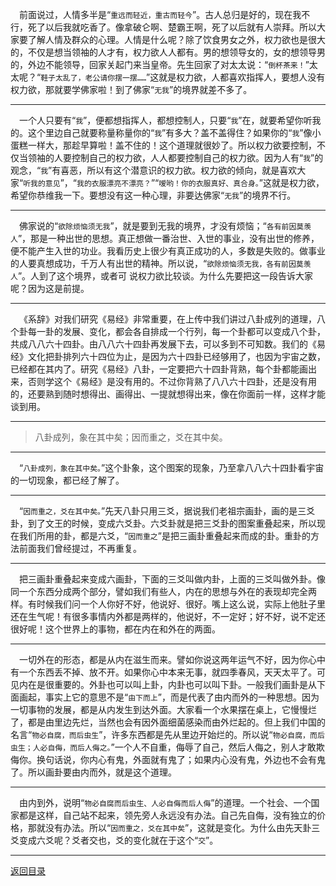 &emsp;前面说过，人情多半是“``重远而轻近，重古而轻今``”。古人总归是好的，现在我不行，死了以后我就吃香了。像拿破仑啊、楚霸王啊，死了以后就有人崇拜。所以大家要了解人情及群众的心理。人情是什么呢？除了饮食男女之外，权力欲也是很大的，不仅是想当领袖的人才有，权力欲人人都有。男的想领导女的，女的想领导男的，外边不能领导，回家关起门来当皇帝。先生回家了对太太说：“``倒杯茶来！``”太太呢？“``鞋子太乱了，老公请你摆一摆……``”这就是权力欲，人都喜欢指挥人，要想人没有权力欲，那就要学佛家啦！到了佛家“``无我``”的境界就差不多了。
___
&emsp;一个人只要有“``我``”，便都想指挥人，都想控制人，只要“``我``”在，就要希望你听我的。这个里边自己就要称量称量你的“``我``”有多大？盖不盖得住？如果你的“``我``”像小蛋糕一样大，那趁早算啦！盖不住的！这个道理就很妙了。所以权力欲要控制，不仅当领袖的人要控制自己的权力欲，人人都要控制自己的权力欲。因为人有“``我``”的观念，“``我``”有喜恶，所以有这个潜意识的权力欲。权力欲的倾向，就是喜欢大家“``听我的意见``”，“``我的衣服漂亮不漂亮？``”“``嗳哟！你的衣服真好、真合身。``”这就是权力欲，希望你恭维我一下。要想没有这一种心理，非要达佛家“``无我``”的境界不行。
___
&emsp;佛家说的“``欲除烦恼须无我``”，就是要到无我的境界，才没有烦恼；“``各有前因莫羡人``”，那是一种出世的思想。真正想做一番治世、入世的事业，没有出世的修养，便不能产生入世的功业。我看历史上很少有真正成功的人，多数是失败的。做事业的人要真想成功，千万人有出世的精神。所以说，“``欲除烦恼须无我，各有前因莫羡人``”。人到了这个境界，或者可 说权力欲比较谈。为什么先要把这一段告诉大家呢？因为这是前提。
___
&emsp;《系辞》对我们研究《易经》非常重要，在上传中我们讲过八卦成列的道理，八个卦每一卦的发展、变化，都会各自排成一个行列，每一个卦都可以变成八个卦，共成八八六十四卦。由八八六十四卦再发展下去，可以多到不可知数。我们的《易经》文化把卦排列六十四位为止，是因为六十四卦已经够用了，也因为宇宙之数，已经都在其内了。研究《易经》八卦，一定要把六十四卦背熟，每个卦都能画出来，否则学这个《易经》是没有用的。不过你背熟了八八六十四卦，还是没有用的，还要熟到随时想得出、画得出、一提就想得出来，像在你面前一样，这样才能谈到用。
___
> 八卦成列，象在其中矣；因而重之，爻在其中矣。
___
&emsp;“``八卦成列，象在其中矣。``”这个卦象，这个图案的现象，乃至拿八八六十四卦看宇宙的一切现象，都已经了解了。
___
&emsp;“``因而重之，爻在其中矣。``”先天八卦只用三爻，据说我们老祖宗画卦，画的是三爻卦，到了文王的时候，变成六爻卦。六爻卦就是把三爻卦的图案重叠起来，所以现在我们所用的卦，都是六爻，“``因而重之``”是把三画卦重叠起来而成的卦。重卦的方法前面我们曾经提过，不再重复。
___
&emsp;把三画卦重叠起来变成六画卦，下面的三爻叫做内卦，上面的三爻叫做外卦。像同一个东西分成两个部分，譬如我们有些人，内在的思想与外在的表现却完全两样。有时候我们问一个人你好不好，他说好、很好。嘴上这么说，实际上他肚子里还在生气呢！有很多事情内外都是两样的，他说好，不一定好；好不好，说不定还很好呢！这个世界上的事物，都在内在和外在的两面。
___
&emsp;一切外在的形态，都是从内在滋生而来。譬如你说这两年运气不好，因为你心中有一个东西丢不掉、放不开。如果你心中本来无事，就四季春风，天天太平了。可见内在是很重要的。外卦也可以叫上卦，内卦也可以叫下卦。一般我们画卦是从下面画起，事实上它的意思不是“``由下而上``”，而是代表了由内而外的一种思想。因为一切事物的发展，都是从内发生到达外面。大家看一个水果摆在桌上，它慢慢烂了，都是由里边先烂，当然也会有因外面细菌感染而由外烂起的。但上我们中国的名言“``物必自腐，而后虫生``”，许多东西都是先从里边开始烂的。所以说“``物必自腐，而后虫生；人必自侮，而后人侮之。``”一个人不自重，侮辱了自己，然后人侮之，别人才敢欺侮你。换句话说，你内心有鬼，外面就有鬼了；如果内心没有鬼，外边也不会有鬼了。所以画卦要由内而外，就是这个道理。
___
&emsp;由内到外，说明“``物必自腐而后虫生、人必自侮而后人侮``”的道理。一个社会、一个国家都是这样，自己站不起来，领先旁人永远没有办法。自己先自侮，没有独立的价格，那就没有办法。所以“``因而重之，爻在其中矣``”，这就是变化。为什么由先天卦三爻变成六爻呢？爻者交也，爻的变化就在于这个“``交``”。
___
[返回目录](../../master/README.md#目录)